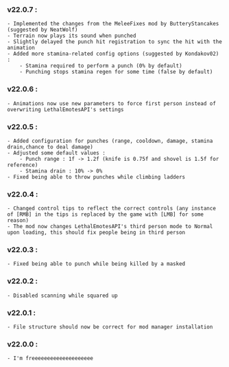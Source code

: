 ### v22.0.7 :
	- Implemented the changes from the MeleeFixes mod by ButteryStancakes (suggested by NeatWolf)
	- Terrain now plays its sound when punched
	- Slightly delayed the punch hit registration to sync the hit with the animation
	- Added more stamina-related config options (suggested by Kondakov02) :
		- Stamina required to perform a punch (0% by default)
		- Punching stops stamina regen for some time (false by default)
	

### v22.0.6 :
	- Animations now use new parameters to force first person instead of overwriting LethalEmotesAPI's settings

### v22.0.5 :
	- Added configuration for punches (range, cooldown, damage, stamina drain,chance to deal damage)
	- Adjusted some default values : 
		- Punch range : 1f -> 1.2f (knife is 0.75f and shovel is 1.5f for reference)
		- Stamina drain : 10% -> 0%
	- Fixed being able to throw punches while climbing ladders

### v22.0.4 :
	- Changed control tips to reflect the correct controls (any instance of [RMB] in the tips is replaced by the game with [LMB] for some reason)
	- The mod now changes LethalEmotesAPI's third person mode to Normal upon loading, this should fix people being in third person

### v22.0.3 :
	- Fixed being able to punch while being killed by a masked

### v22.0.2 :
	- Disabled scanning while squared up

### v22.0.1 :
	- File structure should now be correct for mod manager installation

### v22.0.0 :
	- I'm freeeeeeeeeeeeeeeeeeee